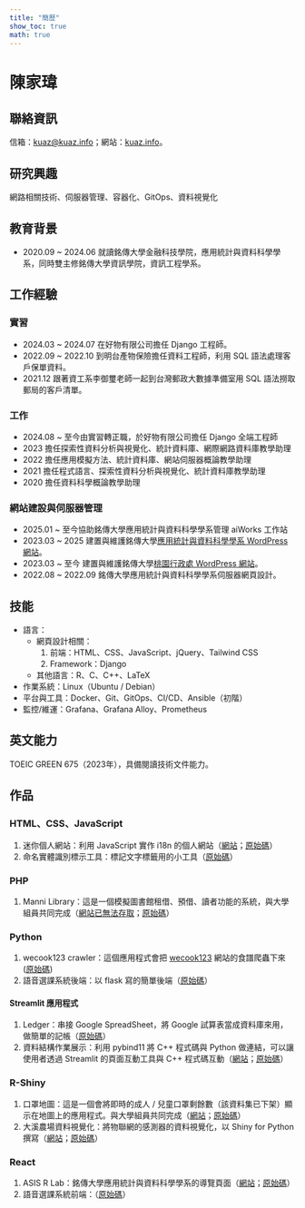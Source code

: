 ```yaml
---
title: "簡歷"
show_toc: true
math: true
---
```


# 陳家瑋

## 聯絡資訊

信箱：<kuaz@kuaz.info>；網站：[kuaz.info](https://kuaz.info)。

## 研究興趣

網路相關技術、伺服器管理、容器化、GitOps、資料視覺化

## 教育背景

- 2020.09 ~ 2024.06 就讀銘傳大學金融科技學院，應用統計與資料科學學系，同時雙主修銘傳大學資訊學院，資訊工程學系。

## 工作經驗

### 實習

- 2024.03 ~ 2024.07 在好物有限公司擔任 Django 工程師。
- 2022.09 ~ 2022.10 到明台產物保險擔任資料工程師，利用 SQL 語法處理客戶保單資料。
- 2021.12 跟著資工系李御璽老師一起到台灣郵政大數據準備室用 SQL 語法撈取郵局的客戶清單。

### 工作

- 2024.08 ~ 至今由實習轉正職，於好物有限公司擔任 Django 全端工程師
- 2023 擔任探索性資料分析與視覺化、統計資料庫、網際網路資料庫教學助理
- 2022 擔任應用模擬方法、統計資料庫、網站伺服器概論教學助理
- 2021 擔任程式語言、探索性資料分析與視覺化、統計資料庫教學助理
- 2020 擔任資料科學概論教學助理

### 網站建設與伺服器管理

- 2025.01 ~ 至今協助銘傳大學應用統計與資料科學學系管理 aiWorks 工作站
- 2023.03 ~ 2025 建置與維護銘傳大學[應用統計與資料科學學系 WordPress 網站](https://web.asis.mcu.edu.tw/)。
- 2023.03 ~ 至今 建置與維護銘傳大學[桃園行政處 WordPress 網站](https://taoyuan.mcu.edu.tw/)。
- 2022.08 ~ 2022.09 銘傳大學應用統計與資料科學學系伺服器網頁設計。

## 技能

- 語言：
  - 網頁設計相關：
    1. 前端：HTML、CSS、JavaScript、jQuery、Tailwind CSS
    2. Framework：Django
  - 其他語言：R、C、C++、LaTeX
- 作業系統：Linux（Ubuntu / Debian）
- 平台與工具：Docker、Git、GitOps、CI/CD、Ansible（初階）
- 監控/維運：Grafana、Grafana Alloy、Prometheus

## 英文能力

TOEIC GREEN 675（2023年），具備閱讀技術文件能力。

## 作品

### HTML、CSS、JavaScript

1. 迷你個人網站：利用 JavaScript 實作 i18n 的個人網站（[網站](https://exkuretrol.github.io/11002-ADWDS-HW/)；[原始碼](https://github.com/exkuretrol/11002-ADWDS-HW)）
2. 命名實體識別標示工具：標記文字標籤用的小工具（[原始碼](https://github.com/exkuretrol/ner-util-frontend)）

### PHP

1. Manni Library：這是一個模擬圖書館租借、預借、讀者功能的系統，與大學組員共同完成（[網站已無法存取](https://asis-08170875.alwaysdata.net/)；[原始碼](https://github.com/exkuretrol/11002-Library-Management-System)）

### Python

1. wecook123 crawler：這個應用程式會把 [wecook123](https://www.wecook123.com/) 網站的食譜爬蟲下來([原始碼](https://github.com/exkuretrol/wecook123-crawler))
2. 語音選課系統後端：以 flask 寫的簡單後端（[原始碼](https://github.com/exkuretrol/course-selection-backend)）

#### Streamlit 應用程式

1. Ledger：串接 Google SpreadSheet，將 Google 試算表當成資料庫來用，做簡單的記帳（[原始碼](https://github.com/exkuretrol/google-spreadsheet-ledger)）
1. 資料結構作業展示：利用 pybind11 將 C++ 程式碼與 Python 做連結，可以讓使用者透過 Streamlit 的頁面互動工具與 C++ 程式碼互動（[網站](https://data-structure-kuaz.streamlit.app/)；[原始碼](https://github.com/exkuretrol/data-structure)）

### R-Shiny

1. 口罩地圖：這是一個會將即時的成人 / 兒童口罩剩餘數（該資料集已下架）顯示在地圖上的應用程式。與大學組員共同完成（[網站](https://kuaz.shinyapps.io/R-Shiny-Mask-Map/)；[原始碼](https://github.com/exkuretrol/R-Shiny-Mask-Map)）
2. 大溪農場資料視覺化：將物聯網的感測器的資料視覺化，以 Shiny for Python 撰寫（[網站](https://kuaz.shinyapps.io/daxi-farm-sensor/)；[原始碼](https://github.com/exkuretrol/daxi-farm-sensor)）

### React

1. ASIS R Lab：銘傳大學應用統計與資料科學學系的導覽頁面（[網站](https://web.asisrlab.mcu.edu.tw/)；[原始碼](https://github.com/exkuretrol/MCU-ASISRLab)）
2. 語音選課系統前端：（[原始碼](https://github.com/exkuretrol/course-selection-frontend/tree/main/src)）
